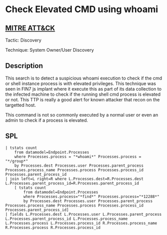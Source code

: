 # Check Elevated CMD using whoami

## [MITRE ATT&CK](https://attack.mitre.org/techniques/T1033/)
Tactic: Discovery

Technique: System Owner/User Discovery

## Description
This search is to detect a suspicious whoami execution to check if the cmd or shell instance process is with elevated privileges. This technique was seen in FIN7 js implant where it execute this as part of its data collection to the infected machine to check if the running shell cmd process is elevated or not. This TTP is really a good alert for known attacker that recon on the targetted host.

This command is not so commonly executed by a normal user or even an admin to check if a process is elevated.

## SPL
```spl
| tstats count
    from datamodel=Endpoint.Processes
    where Processes.process = "*whoami*" Processes.process = "*/group*"
    by Processes.dest Processes.user Processes.parent_process Processes.process_name Processes.process Processes.process_id Processes.parent_process_id 
| join left=L right=R where L.Processes.dest=R.Processes.dest L.Processes.parent_process_id=R.Processes.parent_process_id 
    [ tstats count 
        from datamodel=Endpoint.Processes 
        where Processes.process="*find*" Processes.process="*12288*"
        by Processes.dest Processes.user Processes.parent_process Processes.process_name Processes.process Processes.process_id Processes.parent_process_id] 
| fields L.Processes.dest L.Processes.user L.Processes.parent_process L.Processes.parent_process_id L.Processes.process_name L.Processes.process L.Processes.process_id R.Processes.process_name R.Processes.process R.Processes.process_id
```